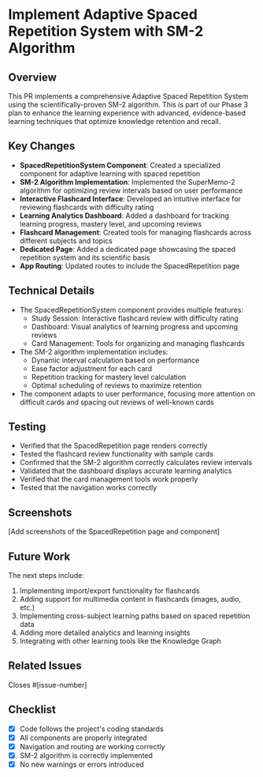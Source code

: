 # Implement Adaptive Spaced Repetition System with SM-2 Algorithm

## Overview

This PR implements a comprehensive Adaptive Spaced Repetition System using the scientifically-proven SM-2 algorithm. This is part of our Phase 3 plan to enhance the learning experience with advanced, evidence-based learning techniques that optimize knowledge retention and recall.

## Key Changes

- **SpacedRepetitionSystem Component**: Created a specialized component for adaptive learning with spaced repetition
- **SM-2 Algorithm Implementation**: Implemented the SuperMemo-2 algorithm for optimizing review intervals based on user performance
- **Interactive Flashcard Interface**: Developed an intuitive interface for reviewing flashcards with difficulty rating
- **Learning Analytics Dashboard**: Added a dashboard for tracking learning progress, mastery level, and upcoming reviews
- **Flashcard Management**: Created tools for managing flashcards across different subjects and topics
- **Dedicated Page**: Added a dedicated page showcasing the spaced repetition system and its scientific basis
- **App Routing**: Updated routes to include the SpacedRepetition page

## Technical Details

- The SpacedRepetitionSystem component provides multiple features:
  - Study Session: Interactive flashcard review with difficulty rating
  - Dashboard: Visual analytics of learning progress and upcoming reviews
  - Card Management: Tools for organizing and managing flashcards
- The SM-2 algorithm implementation includes:
  - Dynamic interval calculation based on performance
  - Ease factor adjustment for each card
  - Repetition tracking for mastery level calculation
  - Optimal scheduling of reviews to maximize retention
- The component adapts to user performance, focusing more attention on difficult cards and spacing out reviews of well-known cards

## Testing

- Verified that the SpacedRepetition page renders correctly
- Tested the flashcard review functionality with sample cards
- Confirmed that the SM-2 algorithm correctly calculates review intervals
- Validated that the dashboard displays accurate learning analytics
- Verified that the card management tools work properly
- Tested that the navigation works correctly

## Screenshots

[Add screenshots of the SpacedRepetition page and component]

## Future Work

The next steps include:
1. Implementing import/export functionality for flashcards
2. Adding support for multimedia content in flashcards (images, audio, etc.)
3. Implementing cross-subject learning paths based on spaced repetition data
4. Adding more detailed analytics and learning insights
5. Integrating with other learning tools like the Knowledge Graph

## Related Issues

Closes #[issue-number]

## Checklist

- [x] Code follows the project's coding standards
- [x] All components are properly integrated
- [x] Navigation and routing are working correctly
- [x] SM-2 algorithm is correctly implemented
- [x] No new warnings or errors introduced
